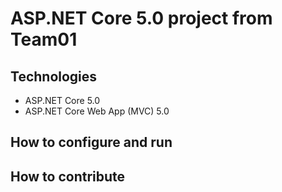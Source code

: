 # ASP.NET Core 5.0 project from Team01
## Technologies
- ASP.NET Core 5.0
- ASP.NET Core Web App (MVC) 5.0
## How to configure and run
## How to contribute
